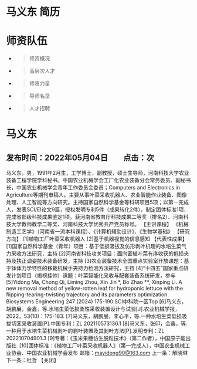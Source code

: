 # 马义东 简历

# 师资队伍
- >师资概况
- >高层次人才
- >师资力量
- >导师名录
- >人才招聘

# 马义东

## 发布时间：2022年05月04日　　点击：次
马义东，男，1991年2月生，工学博士，副教授，硕士生导师，河南科技大学农业装备工程学院学科秘书。中国农业机械学会工厂化农业装备分会常务委员、副秘书长，中国农业机械学会青年工作委员会委员；Computers and Electronics in Agriculture等期刊审稿人。主要从事叶菜采收机器人、农业智能作业装备、图像处理、人工智能等方向研究。主持国家自然科学基金等科研项目5项；以第一完成人，发表SCI/EI论文9篇，授权发明专利5件（成果转化2件），制定团体标准1项，完成省部级科技成果鉴定1项。获河南省教育厅科技成果二等奖（排名2）、河南科技大学教师教学二等奖、河南科技大学优秀共产党员称号。
【主讲课程】
《机械制造工艺学》（河南省一流本科课程）、《计算机辅助设计》、《生物学基础》
【研究方向】
[1]植物工厂叶菜采收机器人
[2]基于机器视觉的信息感知
【代表性成果】
[1]国家自然科学基金（青年）项目：基于低损吸拔及仿形剥叶机理的水培生菜气力采收方法研究，主持
[2]河南省科技攻关项目：面向密植叶菜有序收获的低损夹持及扶正调姿技术装备研发，主持
[3]农业装备技术全国重点实验室开放课题：基于钵体力学特性的移栽机械手夹持力检测方法研究，主持
[4]“十四五”国家重点研发计划项目（揭榜挂帅）课题：叶菜智能化采收与配套装备系统研发，参与
[5]Yidong Ma, Chong Qi, Liming Zhou, Xin Jin *, Bo Zhao **, Xinping Li. A new removal method of yellow-rotten leaf for hydroponic lettuce with the flipping-tearing-twisting trajectory and its parameters optimization. Biosystems Engineering 247 (2024) 175-190.SCI中科院一区Top
[6]马义东，胡鹏展，金鑫，等.水培生菜低损柔性采收装置设计与试验[J].农业机械学报，2022，53(10)：175-183.
[7]马义东，胡鹏展，李心平，等.一种水培生菜低损吸拔切茎采收装置[P].中国专利：ZL 202110573136.1
[8]马义东，张印，金鑫，等.一种用于水培生菜机械剥叶的剥叶装置及其剥叶方法[P].发明专利：ZL 202210704901.3
[9]专著：《玉米果穗仿生脱粒技术》（第二作者），中国原子能出版社.
[10]团体标准：《植物工厂叶菜采收机器人》（第一完成人），中国农业机械工业协会、中国农业机械学会发布
邮箱：mayidong90@163.com
上一条：解晓琳下一条：杜哲
【关闭】
